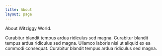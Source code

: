```yaml
---
title: About
layout: page
---
```

About Witziggy World.

Curabitur blandit tempus ardua ridiculus sed magna. Curabitur blandit tempus ardua ridiculus sed magna. Ullamco laboris nisi ut aliquid ex ea commodi consequat. Curabitur blandit tempus ardua ridiculus sed magna.